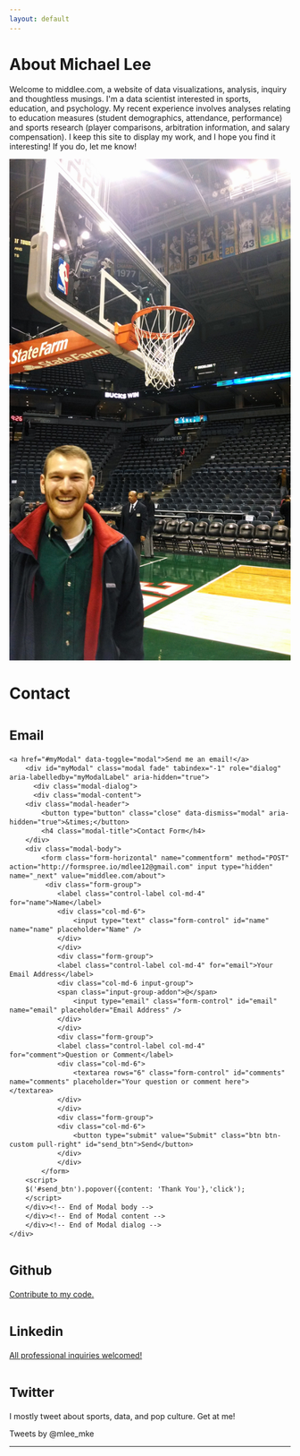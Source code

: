 ```yaml
---
layout: default
---
```


<div class="row">
<div class="container">
<div class="jumbotron">
<h1>About Michael Lee</h1>
</div></div></div>
<div class="row">
<div class="container">
<div class="col-md-12">
<p class="lead">
Welcome to middlee.com, a website of data visualizations, analysis, inquiry and thoughtless musings. I'm a data scientist interested in sports, education, and psychology. My recent experience involves analyses relating to education measures (student demographics, attendance, performance) and sports research (player comparisons, arbitration information, and salary compensation). I keep this site to display my work, and I hope you find it interesting! If you do, let me know!</p></div>
<div class="container">
<div class=".col-xs-6 col-sm-6">
<img src="/images/profile.jpg" class="img-responsive" itemprop="image" />
</div>
<div class="page-header">
  <h1>Contact</h1>
</div>
<div class=".col-xs-6 .col-sm-6">
<h1><small>Email</small></h1>

	<a href="#myModal" data-toggle="modal">Send me an email!</a>
    	<div id="myModal" class="modal fade" tabindex="-1" role="dialog" aria-labelledby="myModalLabel" aria-hidden="true">
      	  <div class="modal-dialog">
       	  <div class="modal-content">
		<div class="modal-header">
		    <button type="button" class="close" data-dismiss="modal" aria-hidden="true">&times;</button>
		    <h4 class="modal-title">Contact Form</h4>
		</div>
		<div class="modal-body">
			<form class="form-horizontal" name="commentform" method="POST" action="http://formspree.io/mdlee12@gmail.com" input type="hidden" name="_next" value="middlee.com/about">
			 <div class="form-group">
				<label class="control-label col-md-4" for="name">Name</label>
				<div class="col-md-6">
				    <input type="text" class="form-control" id="name" name="name" placeholder="Name" />
				</div>
			    </div>
			    <div class="form-group">
				<label class="control-label col-md-4" for="email">Your Email Address</label>
				<div class="col-md-6 input-group">
				<span class="input-group-addon">@</span>
				    <input type="email" class="form-control" id="email" name="email" placeholder="Email Address" />
				</div>
			    </div>
			    <div class="form-group">
				<label class="control-label col-md-4" for="comment">Question or Comment</label>
				<div class="col-md-6">
				    <textarea rows="6" class="form-control" id="comments" name="comments" placeholder="Your question or comment here"></textarea>
				</div>
			    </div>
			    <div class="form-group">
				<div class="col-md-6">
				    <button type="submit" value="Submit" class="btn btn-custom pull-right" id="send_btn">Send</button>
				</div>
			    </div>
			</form>
		<script>
		$('#send_btn').popover({content: 'Thank You'},'click');	
		</script>
        </div><!-- End of Modal body -->
        </div><!-- End of Modal content -->
        </div><!-- End of Modal dialog -->
    </div>




<h1><small>Github</small></h1>
<a href="https://github.com/mdlee12">Contribute to my code.</a>
<h1><small>Linkedin</small></h1>
<a href="https://www.linkedin.com/in/middlee">All professional inquiries welcomed!</a>
<h1><small>Twitter</small></h1>
<p class="text-justify">I mostly tweet about sports, data, and pop culture. Get at me!</p>
<div class="twitter-timeline" href="https://twitter.com/mlee_mke" data-widget-id="568835700255363072">Tweets by @mlee_mke
	<script>!function(d,s,id){var js,fjs=d.getElementsByTagName(s)[0],p=/^http:/.test(d.location)?'http':'https';if(!d.getElementById(id)){js=d.createElement(s);js.id=id;js.src=p+"://platform.twitter.com/widgets.js";fjs.parentNode.insertBefore(js,fjs);}}(document,"script","twitter-wjs");</script>
</div>
</div>
</div>
<hr></hr>

</div>
</div>

